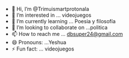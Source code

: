 - 👋 Hi, I’m @Trimuismartprotonala
- 👀 I’m interested in ... videojuegos 
- 🌱 I’m currently learning ... Poesia y filosofía 
- 💞️ I’m looking to collaborate on ...politica 
- 📫 How to reach me ... dbsuper24@gmail.com
- 😄 Pronouns: ...Yeshua 
- ⚡ Fun fact: ... videojuegos 

<!---
Trimuismartprotonala/Trimuismartprotonala is a ✨ special ✨ repository because its `README.md` (this file) appears on your GitHub profile.
You can click the Preview link to take a look at your changes.
--->
